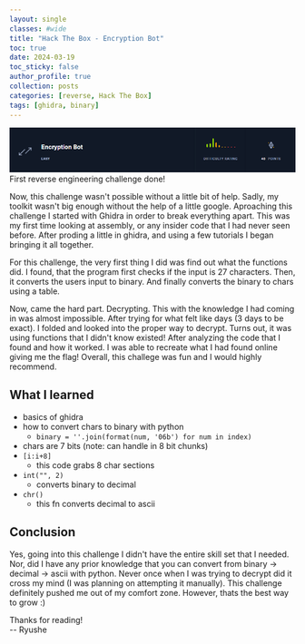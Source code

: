 ```yaml
---
layout: single
classes: #wide
title: "Hack The Box - Encryption Bot"
toc: true
date: 2024-03-19
toc_sticky: false
author_profile: true
collection: posts
categories: [reverse, Hack The Box]
tags: [ghidra, binary]
---
```

![title](/assets/images/encbot/title.png)
First reverse engineering challenge done!  


Now, this challenge wasn't possible without a little bit of help. Sadly, my
toolkit wasn't big enough without the help of a little google. Aproaching this
challenge I started with Ghidra in order to break everything apart. This was my
first time looking at assembly, or any insider code that I had never seen
before. After proding a little in ghidra, and using a few tutorials I began
bringing it all together. 


For this challenge, the very first thing I did was find out what the functions
did. I found, that the program first checks if the input is 27 characters. Then,
it converts the users input to binary. And finally converts the binary to chars
using a table.   

Now, came the hard part. Decrypting. This with the knowledge I had coming in was almost impossible. After trying for what felt like days (3 days to be exact). I folded and looked into the proper way to decrypt. Turns out, it was using functions that I didn't know existed! After analyzing the code that I found and how it worked. I was able to recreate what I had found online giving me the flag! Overall, this challege was fun and I would highly recommend.



## What I learned
* basics of ghidra
* how to convert chars to binary with python
    - `binary = ''.join(format(num, '06b') for num in index)`
* chars are 7 bits (note: can handle in 8 bit chunks)
* `[i:i+8]`
    - this code grabs 8 char sections
* `int("", 2)` 
    - converts binary to decimal 
* `chr()`
    - this fn converts decimal to ascii

## Conclusion
Yes, going into this challenge I didn't have the entire skill set that I needed. Nor, did I have any prior knowledge that you can convert from binary -> decimal -> ascii with python. Never once when I was trying to decrypt did it cross my mind (I was planning on attempting it manually). This challenge definitely pushed me out of my comfort zone. However, thats the best way to grow :)


Thanks for reading!  
-- Ryushe

